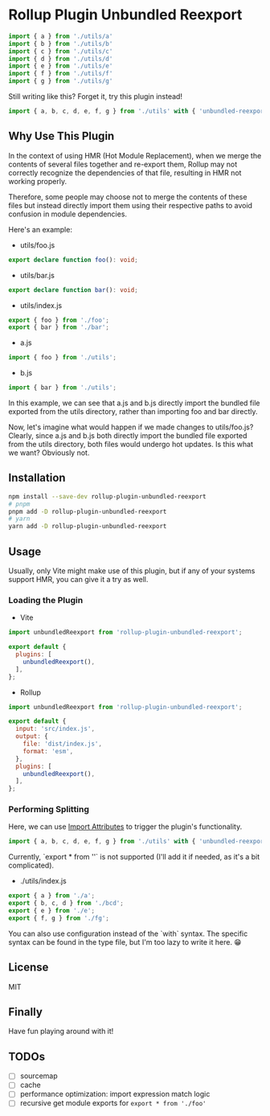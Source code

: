 # Rollup Plugin Unbundled Reexport

```js
import { a } from './utils/a'
import { b } from './utils/b'
import { c } from './utils/c'
import { d } from './utils/d'
import { e } from './utils/e'
import { f } from './utils/f'
import { g } from './utils/g'
```
Still writing like this? Forget it, try this plugin instead!
```js
import { a, b, c, d, e, f, g } from './utils' with { 'unbundled-reexport': 'on' }
```

## Why Use This Plugin

In the context of using HMR (Hot Module Replacement), when we merge the contents of several files together and re-export them, Rollup may not correctly recognize the dependencies of that file, resulting in HMR not working properly.

Therefore, some people may choose not to merge the contents of these files but instead directly import them using their respective paths to avoid confusion in module dependencies.

Here's an example:

* utils/foo.js
```ts
export declare function foo(): void;
```
* utils/bar.js
```ts
export declare function bar(): void;
```
* utils/index.js
```js
export { foo } from './foo';
export { bar } from './bar';
```
* a.js
```js
import { foo } from './utils';
```
* b.js
```js
import { bar } from './utils';
```

In this example, we can see that a.js and b.js directly import the bundled file exported from the utils directory, rather than importing foo and bar directly.

Now, let's imagine what would happen if we made changes to utils/foo.js? Clearly, since a.js and b.js both directly import the bundled file exported from the utils directory, both files would undergo hot updates. Is this what we want? Obviously not.

## Installation

```bash
npm install --save-dev rollup-plugin-unbundled-reexport
# pnpm
pnpm add -D rollup-plugin-unbundled-reexport
# yarn
yarn add -D rollup-plugin-unbundled-reexport
```

## Usage

Usually, only Vite might make use of this plugin, but if any of your systems support HMR, you can give it a try as well.

### Loading the Plugin

* Vite
```js
import unbundledReexport from 'rollup-plugin-unbundled-reexport';

export default {
  plugins: [
    unbundledReexport(),
  ],
};
```
* Rollup
```js
import unbundledReexport from 'rollup-plugin-unbundled-reexport';

export default {
  input: 'src/index.js',
  output: {
    file: 'dist/index.js',
    format: 'esm',
  },
  plugins: [
    unbundledReexport(),
  ],
};
```

### Performing Splitting

Here, we can use [Import Attributes](https://github.com/tc39/proposal-import-attributes) to trigger the plugin's functionality.

```js
import { a, b, c, d, e, f, g } from './utils' with { 'unbundled-reexport': 'on' }
```

Currently, \`export * from ''\` is not supported (I'll add it if needed, as it's a bit complicated).
* ./utils/index.js
```js
export { a } from './a';
export { b, c, d } from './bcd';
export { e } from './e';
export { f, g } from './fg';
```

You can also use configuration instead of the \`with\` syntax. The specific syntax can be found in the type file, but I'm too lazy to write it here. 😁

## License

MIT

## Finally

Have fun playing around with it!

## TODOs

* [ ] sourcemap
* [ ] cache
* [ ] performance optimization: import expression match logic
* [ ] recursive get module exports for `export * from './foo'`
